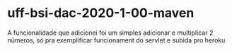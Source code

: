 # uff-bsi-dac-2020-1-00-maven

A funcionalidade que adicionei foi um simples adicionar e multiplicar 2 números, só pra exemplificar funcionament do servlet e subida pro heroku
